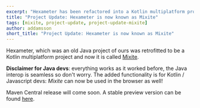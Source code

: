 ```yaml
---
excerpt: "Hexameter has been refactored into a Kotlin multiplatform project."
title: "Project Update: Hexameter is now known as Mixite"
tags: [mixite, project-update, project-update-mixite]
author: addamsson
short_title: "Project Update: Hexameter is now known as Mixite"
---
```


Hexameter, which was an old Java project of ours was retrofitted to be a Kotlin multiplatform project and now it is called [Mixite](https://github.com/Hexworks/mixite).

**Disclaimer for Java devs**: everything works as it worked before, the Java interop is seamless so don't worry. The added functionality is for Kotlin / Javascript devs: *Mixite* can now be used in the browser as well!

Maven Central release will come soon. A stable preview version can be found [here](https://jitpack.io/#Hexworks/Mixite/2018.0.4-PREVIEW).

